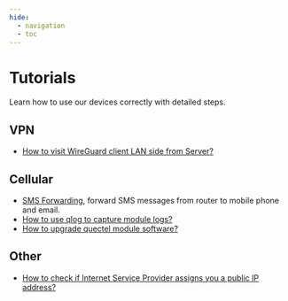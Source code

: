 ```yaml
---
hide:
  - navigation
  - toc
---
```


# Tutorials

Learn how to use our devices correctly with detailed steps.

## VPN

* [How to visit WireGuard client LAN side from Server?](wireguard_server_access_to_client_lan_side)

## Cellular

* [SMS Forwarding](sms_forwarding), forward SMS messages from router to mobile phone and email.
* [How to use qlog to capture module logs?](get_module_logs)
* [How to upgrade quectel module software?](upgrade_quectel_module_software)

## Other

* [How to check if Internet Service Provider assigns you a public IP address?](how_to_check_if_isp_assigns_you_a_public_ip_address)
